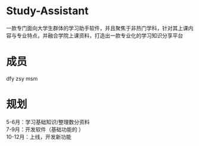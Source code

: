 # Study-Assistant
一款专门面向大学生群体的学习助手软件，并且聚焦于非热门学科，针对其上课内容与专业特点，并融合学院上课资料，打造出一款专业化的学习知识分享平台

# 成员  
dfy zsy msm  

# 规划  
5-6月：学习基础知识/整理数分资料  
7-9月：开发软件（基础功能的 ）  
10-12月：上线，开发新功能  
